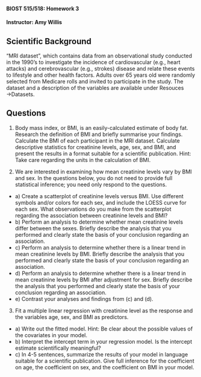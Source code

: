 #### BIOST 515/518: Homework 3
#### Instructor:  Amy Willis

## Scientific Background 

“MRI dataset”, which contains data from an observational study conducted in the 1990’s to investigate the incidence of cardiovascular (e.g., heart attacks) and cerebrovascular (e.g., strokes) disease and relate these events to lifestyle and other health factors. Adults over 65 years old were randomly selected from Medicare rolls and invited to participate in the study. The dataset and a description of the variables are available under Resouces →Datasets.

## Questions
1. Body mass index, or BMI, is an easily-calculated estimate of body fat. Research the definition of
BMI and briefly summarise your findings. Calculate the BMI of each participant in the MRI dataset.
Calculate descriptive statistics for creatinine levels, age, sex, and BMI, and present the results in a
format suitable for a scientific publication. Hint: Take care regarding the units in the calculation of
BMI.

2. We are interested in examining how mean creatinine levels vary by BMI and sex. In the questions
below, you do not need to provide full statistical inference; you need only respond to the questions.
- a) Create a scatterplot of creatinine levels versus BMI. Use different symbols and/or colors for
each sex, and include the LOESS curve for each sex. What observations do you make from the
scatterplot regarding the association between creatinine levels and BMI?
- b) Perform an analysis to determine whether mean creatinine levels differ between the sexes. Briefly
describe the analysis that you performed and clearly state the basis of your conclusion regarding
an association.
- c) Perform an analysis to determine whether there is a linear trend in mean creatinine levels by BMI.
Briefly describe the analysis that you performed and clearly state the basis of your conclusion
regarding an association.
- d) Perform an analysis to determine whether there is a linear trend in mean creatinine levels by BMI
after adjustment for sex. Briefly describe the analysis that you performed and clearly state the
basis of your conclusion regarding an association.
- e) Contrast your analyses and findings from (c) and (d).

3. Fit a multiple linear regression with creatinine level as the response and the variables age, sex, and
BMI as predictors.
- a) Write out the fitted model. Hint: Be clear about the possible values of the covariates in your
model.
- b) Interpret the intercept term in your regression model. Is the intercept estimate scientifically
meaningful?
- c) In 4-5 sentences, summarize the results of your model in language suitable for a scientific publication.
Give full inference for the coefficient on age, the coefficient on sex, and the coefficient on BMI in
your model.
